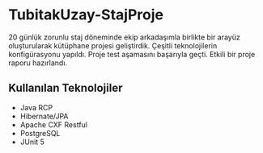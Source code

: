 # TubitakUzay-StajProje
20 günlük zorunlu staj döneminde ekip arkadaşımla birlikte bir arayüz oluşturularak kütüphane projesi geliştirdik. Çeşitli teknolojilerin konfigürasyonu yapıldı. Proje test aşamasını başarıyla geçti. Etkili bir proje raporu hazırlandı.
## Kullanılan Teknolojiler
- Java RCP
- Hibernate/JPA
- Apache CXF Restful
- PostgreSQL
- JUnit 5
